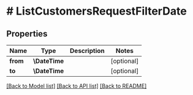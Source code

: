 # # ListCustomersRequestFilterDate


## Properties


Name | Type | Description | Notes
------------ | ------------- | ------------- | -------------
**from**| **\DateTime** |   | [optional]
**to**| **\DateTime** |   | [optional]


[[Back to Model list]](../../README.md#models) [[Back to API list]](../../README.md#endpoints) [[Back to README]](../../README.md)